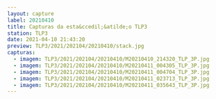 ```yaml
---
layout: capture
label: 20210410
title: Capturas da esta&ccedil;&atilde;o TLP3
station: TLP3
date: 2021-04-10 21:43:20
preview: TLP3/2021/202104/20210410/stack.jpg
capturas:
  - imagem: TLP3/2021/202104/20210410/M20210410_214320_TLP_3P.jpg
  - imagem: TLP3/2021/202104/20210410/M20210411_004305_TLP_3P.jpg
  - imagem: TLP3/2021/202104/20210410/M20210411_004704_TLP_3P.jpg
  - imagem: TLP3/2021/202104/20210410/M20210411_023713_TLP_3P.jpg
  - imagem: TLP3/2021/202104/20210410/M20210411_035643_TLP_3P.jpg
---
```

